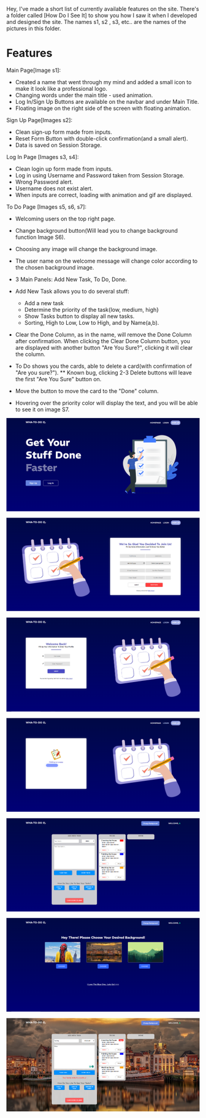 Hey, I've made a short list of currently available features on the site.
There's a folder called [How Do I See It] to show you how I saw it when I developed and designed the site.
The names s1, s2 , s3, etc.. are the names of the pictures in this folder.

# Features #
Main Page[Image s1]:
- Created a name that went through my mind and added a small icon to make it look like a professional logo.
- Changing words under the main title - used animation.
- Log In/Sign Up Buttons are available on the navbar and under Main Title.
- Floating image on the right side of the screen with floating animation.

Sign Up Page[Images s2]:
- Clean sign-up form made from inputs.
- Reset Form Button with double-click confirmation(and a small alert).
- Data is saved on Session Storage.

Log In Page [Images s3, s4]:
- Clean login up form made from inputs.
- Log in using Username and Password taken from Session Storage.
- Wrong Password alert.
- Username does not exist alert.
- When inputs are correct, loading with animation and gif are displayed.

To Do Page [Images s5, s6, s7]:
- Welcoming users on the top right page.
- Change background button(Will lead you to change background function Image S6).
- Choosing any image will change the background image.
- The user name on the welcome message will change color according to the chosen background image.
- 3 Main Panels: Add New Task, To Do, Done.
- Add New Task allows you to do several stuff:
	- Add a new task
	- Determine the priority of the task{low, medium, high}
	- Show Tasks button to display all new tasks.
	- Sorting, High to Low, Low to High, and by Name(a,b).
- Clear the Done Column, as in the name, will remove the Done Column after confirmation.
When clicking the Clear Done Column button, you are displayed with another button "Are You Sure?", clicking it will clear the column.

- To Do shows you the cards, able to delete a card(with confirmation of "Are you sure?").
** Known bug, clicking 2-3 Delete buttons will leave the first "Are You Sure" button on.
- Move the button to move the card to the "Done" column.
- Hovering over the priority color will display the text, and you will be able to see it on image S7.

![S1](https://github.com/LielBuchnik/ToDoList-Homework/raw/main/[How%20Do%20I%20See%20It]/s1.png)

![S2](https://github.com/LielBuchnik/ToDoList-Homework/raw/main/[How%20Do%20I%20See%20It]/s2.png)

![S3](https://github.com/LielBuchnik/ToDoList-Homework/raw/main/[How%20Do%20I%20See%20It]/s3.png)

![S4](https://github.com/LielBuchnik/ToDoList-Homework/raw/main/[How%20Do%20I%20See%20It]/s4.png)

![S5](https://github.com/LielBuchnik/ToDoList-Homework/raw/main/[How%20Do%20I%20See%20It]/s5.png)

![S6](https://github.com/LielBuchnik/ToDoList-Homework/raw/main/[How%20Do%20I%20See%20It]/s6.png)

![S7](https://github.com/LielBuchnik/ToDoList-Homework/raw/main/[How%20Do%20I%20See%20It]/s7.png)
